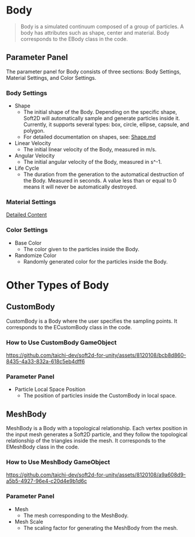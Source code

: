 # Body

> Body is a simulated continuum composed of a group of particles. A body has attributes such as shape, center and material. Body corresponds to the EBody class in the code.


## Parameter Panel

The parameter panel for Body consists of three sections: Body Settings, Material Settings, and Color Settings.

### Body Settings

- Shape
  - The initial shape of the Body. Depending on the specific shape, Soft2D will automatically sample and generate particles inside it. Currently, it supports several types: box, circle, ellipse, capsule, and polygon.
  - For detailed documentation on shapes, see: [Shape.md](./Shape.md)
- Linear Velocity
  - The initial linear velocity of the Body, measured in m/s.
- Angular Velocity
  - The initial angular velocity of the Body, measured in s^-1.
- Life Cycle
  - The duration from the generation to the automatical destruction of the Body. Measured in seconds. A value less than or equal to 0 means it will never be automatically destroyed.

### Material Settings

[Detailed Content](./Material.md)

### Color Settings

- Base Color
  - The color given to the particles inside the Body.
- Randomize Color
  - Randomly generated color for the particles inside the Body.

# Other Types of Body

## CustomBody

CustomBody is a Body where the user specifies the sampling points. It corresponds to the ECustomBody class in the code.

### How to Use CustomBody GameObject

https://github.com/taichi-dev/soft2d-for-unity/assets/8120108/bcb8d860-8435-4a33-832a-618c5eb4dff6

### Parameter Panel

- Particle Local Space Position
  - The position of particles inside the CustomBody in local space.

## MeshBody

MeshBody is a Body with a topological relationship. Each vertex position in the input mesh generates a Soft2D particle, and they follow the topological relationship of the triangles inside the mesh. It corresponds to the EMeshBody class in the code.

### How to Use MeshBody GameObject

https://github.com/taichi-dev/soft2d-for-unity/assets/8120108/a9a608d9-a5b5-4927-96e4-c20d4e9b1d6c

### Parameter Panel

- Mesh
  - The mesh corresponding to the MeshBody.
- Mesh Scale
  - The scaling factor for generating the MeshBody from the mesh.